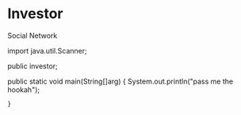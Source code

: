 # Investor
Social Network

import java.util.Scanner;


public investor;

  public static void main(String[]arg)
    { 
    System.out.println("pass me the hookah");
    
    }
    
  
